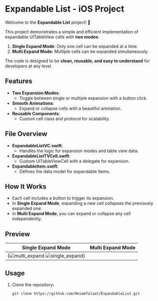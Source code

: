 # Expandable List - iOS Project

Welcome to the **Expandable List** project! 🎉

This project demonstrates a simple and efficient implementation of expandable UITableView cells with **two modes**:
1. **Single Expand Mode**: Only one cell can be expanded at a time.
2. **Multi Expand Mode**: Multiple cells can be expanded simultaneously.

The code is designed to be **clean, reusable, and easy to understand** for developers at any level.

## Features
- **Two Expansion Modes**:
  - Toggle between single or multiple expansion with a button click.
- **Smooth Animations**:
  - Expand or collapse cells with a beautiful animation.
- **Reusable Components**:
  - Custom cell class and protocol for scalability.

## File Overview
- **ExpandableListVC.swift**:
  - Handles the logic for expansion modes and table view data.
- **ExpandableListTVCell.swift**:
  - Custom UITableViewCell with a delegate for expansion.
- **ExpandableItem.swift**:
  - Defines the data model for expandable items.

## How It Works
- Each cell includes a button to trigger its expansion.
- In **Single Expand Mode**, expanding a new cell collapses the previously expanded one.
- In **Multi Expand Mode**, you can expand or collapse any cell independently.

## Preview
| Single Expand Mode         | Multi Expand Mode          |
|----------------------------|----------------------------|
|(![multi_expand](https://github.com/user-attachments/assets/7e1b2893-3ff4-4468-8ca2-16cb6778505f) ![single_expand](https://github.com/user-attachments/assets/b000f9f8-d5b0-4f51-a946-5c239dec6f19)) |
## Usage
1. Clone the repository:  
   ```bash
   git clone https://github.com/HosamTalaat/ExpandableList.git
